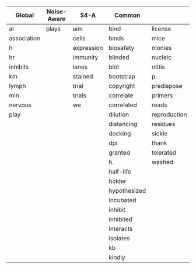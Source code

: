|Global|Noise-Aware|S4-A|Common| |
|------|-----------|----|------|-|
|al|plays|aim|bind|license|
|association||cells|binds|mice|
|h||expression|biosafety|monies|
|hr||immunity|blinded|nucleic|
|inhibits||lanes|blot|otitis|
|km||stained|bootstrap|p.|
|lymph||trial|copyright|predispose|
|min||trials|correlate|primers|
|nervous||we|correlated|reads|
|play|||dilution|reproduction|
||||distancing|residues|
||||docking|sickle|
||||dpi|thank|
||||granted|tolerated|
||||h.|washed|
||||half-life||
||||holder||
||||hypothesized||
||||incubated||
||||inhibit||
||||inhibited||
||||interacts||
||||isolates||
||||kb||
||||kindly||
